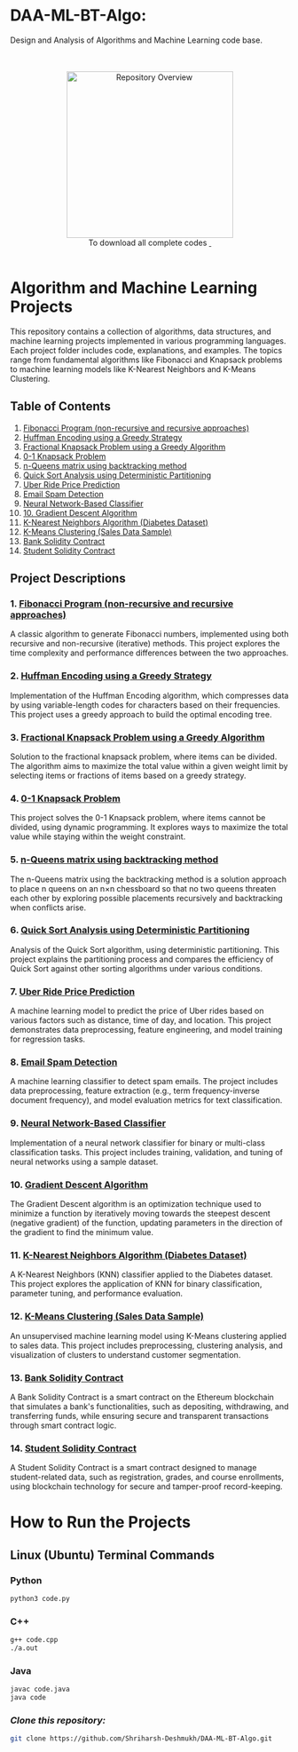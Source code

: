 # DAA-ML-BT-Algo:
Design and Analysis of Algorithms and Machine Learning code base.

<div align="center">
<br><br>
<a href="https://drive.google.com/uc?export=download&id=17XxaCyfB83AME-zYEWQvSD6f4YmYQcN8">
  <img src="https://static.vecteezy.com/system/resources/thumbnails/009/305/585/small/download-button-clipart-design-illustration-free-png.png" alt="Repository Overview" width="300"/>
</a>
<br>
To download all complete codes
  <a href="https://drive.google.com/uc?export=download&id=1MSFfxEQLsUBlzC3pDloh2qQ9xZU1qEr9
">‎ ‎ </a>
<br><br>
</div>


# Algorithm and Machine Learning Projects

This repository contains a collection of algorithms, data structures, and machine learning projects implemented in various programming languages. Each project folder includes code, explanations, and examples. The topics range from fundamental algorithms like Fibonacci and Knapsack problems to machine learning models like K-Nearest Neighbors and K-Means Clustering.

## Table of Contents
1. [Fibonacci Program (non-recursive and recursive approaches)](#1-fibonacci-program-non-recursive-and-recursive-approaches)
2. [Huffman Encoding using a Greedy Strategy](#2-huffman-encoding-using-a-greedy-strategy)
3. [Fractional Knapsack Problem using a Greedy Algorithm](#3-fractional-knapsack-problem-using-a-greedy-algorithm)
4. [0-1 Knapsack Problem](#4-0-1-knapsack-problem)
5. [n-Queens matrix using backtracking method](#5-n-Queens-matrix-using-backtracking-method)
6. [Quick Sort Analysis using Deterministic Partitioning](#6-quick-sort-analysis-using-deterministic-partitioning)
7. [Uber Ride Price Prediction](#7-uber-ride-price-prediction)
8. [Email Spam Detection](#8-email-spam-detection)
9. [Neural Network-Based Classifier](#9-neural-network-based-classifier)
10. [10. Gradient Descent Algorithm](#10-Gradient-Descent-Algorithm)
11. [K-Nearest Neighbors Algorithm (Diabetes Dataset)](#9-k-nearest-neighbors-algorithm-diabetes-dataset)
12. [K-Means Clustering (Sales Data Sample)](#10-k-means-clustering-sales-data-sample)
13. [Bank Solidity Contract](#13-Bank-Solidity-Contract)
14. [Student Solidity Contract](#14-Student-Solidity-Contact)

## Project Descriptions

### 1. [Fibonacci Program (non-recursive and recursive approaches)](https://github.com/Shriharsh-Deshmukh/DAA-ML-BT-Algo/tree/main/1.%20Fibonacci_Program(non-recursive%2Crecursive))
A classic algorithm to generate Fibonacci numbers, implemented using both recursive and non-recursive (iterative) methods. This project explores the time complexity and performance differences between the two approaches.

### 2. [Huffman Encoding using a Greedy Strategy](https://github.com/Shriharsh-Deshmukh/DAA-ML-BT-Algo/tree/main/2.%20%20Huffman%20Encoding%20using%20a%20greedy%20strategy)
Implementation of the Huffman Encoding algorithm, which compresses data by using variable-length codes for characters based on their frequencies. This project uses a greedy approach to build the optimal encoding tree.

### 3. [Fractional Knapsack Problem using a Greedy Algorithm](https://github.com/Shriharsh-Deshmukh/DAA-ML-BT-Algo/tree/main/3.%20Fractional%20Knapsack%20problem%20using%20a%20greedy%20method)
Solution to the fractional knapsack problem, where items can be divided. The algorithm aims to maximize the total value within a given weight limit by selecting items or fractions of items based on a greedy strategy.

### 4. [0-1 Knapsack Problem](https://github.com/Shriharsh-Deshmukh/DAA-ML-BT-Algo/tree/main/4.%200-1%20Knapsack%20problem)
This project solves the 0-1 Knapsack problem, where items cannot be divided, using dynamic programming. It explores ways to maximize the total value while staying within the weight constraint.

### 5. [n-Queens matrix using backtracking method](https://github.com/Shriharsh-Deshmukh/DAA-ML-BT-Algo/tree/main/5.%20n-Queens%20matrix%20using%20backtracking%20methodhttps://github.com/Shriharsh-Deshmukh/DAA-ML-BT-Algo/tree/main/5.%20n-Queens%20matrix%20using%20backtracking%20method)
The n-Queens matrix using the backtracking method is a solution approach to place n queens on an n×n chessboard so that no two queens threaten each other by exploring possible placements recursively and backtracking when conflicts arise.

### 6. [Quick Sort Analysis using Deterministic Partitioning](https://github.com/Shriharsh-Deshmukh/DAA-ML-BT-Algo/tree/main/6.%20Analysis%20of%20quick%20sort%20by%20using%20deterministic%20and%20randomized)
Analysis of the Quick Sort algorithm, using deterministic partitioning. This project explains the partitioning process and compares the efficiency of Quick Sort against other sorting algorithms under various conditions.

### 7. [Uber Ride Price Prediction](https://github.com/Shriharsh-Deshmukh/DAA-ML-BT-Algo/tree/main/7.%20Predict%20the%20price%20of%20the%20Uber%20ride)
A machine learning model to predict the price of Uber rides based on various factors such as distance, time of day, and location. This project demonstrates data preprocessing, feature engineering, and model training for regression tasks.

### 8. [Email Spam Detection](https://github.com/Shriharsh-Deshmukh/DAA-ML-BT-Algo/tree/main/8.%20Email%20Spam%20detection)
A machine learning classifier to detect spam emails. The project includes data preprocessing, feature extraction (e.g., term frequency-inverse document frequency), and model evaluation metrics for text classification.

### 9. [Neural Network-Based Classifier](https://github.com/Shriharsh-Deshmukh/DAA-ML-BT-Algo/tree/main/9.%20neural%20network-based%20classifier)
Implementation of a neural network classifier for binary or multi-class classification tasks. This project includes training, validation, and tuning of neural networks using a sample dataset.

### 10. [Gradient Descent Algorithm](https://github.com/Shriharsh-Deshmukh/DAA-ML-BT-Algo/tree/main/10.%20Gradient%20Descent%20Algorithm/Jupyter%20Notebook)
The Gradient Descent algorithm is an optimization technique used to minimize a function by iteratively moving towards the steepest descent (negative gradient) of the function, updating parameters in the direction of the gradient to find the minimum value.

### 11. [K-Nearest Neighbors Algorithm (Diabetes Dataset)](https://github.com/Shriharsh-Deshmukh/DAA-ML-BT-Algo/tree/main/11.%20K-Nearest%20Neighbors%20algorithm%20(diabetes.csv))
A K-Nearest Neighbors (KNN) classifier applied to the Diabetes dataset. This project explores the application of KNN for binary classification, parameter tuning, and performance evaluation.

### 12. [K-Means Clustering (Sales Data Sample)](https://github.com/Shriharsh-Deshmukh/DAA-ML-BT-Algo/tree/main/12.%20K-Means%20clustering%20(sales_data_sample.csv))
An unsupervised machine learning model using K-Means clustering applied to sales data. This project includes preprocessing, clustering analysis, and visualization of clusters to understand customer segmentation.

### 13. [Bank Solidity Contract](https://github.com/Shriharsh-Deshmukh/DAA-ML-BT-Algo/tree/main/13%20-%20Bank%20Solidity%20Contract)
A Bank Solidity Contract is a smart contract on the Ethereum blockchain that simulates a bank's functionalities, such as depositing, withdrawing, and transferring funds, while ensuring secure and transparent transactions through smart contract logic.

### 14. [Student Solidity Contract](https://github.com/Shriharsh-Deshmukh/DAA-ML-BT-Algo/tree/main/14%20-%20Student%20Solidity%20Contract)
A Student Solidity Contract is a smart contract designed to manage student-related data, such as registration, grades, and course enrollments, using blockchain technology for secure and tamper-proof record-keeping.

# How to Run the Projects
## Linux (Ubuntu) Terminal Commands

### Python
```bash
python3 code.py
```
### C++
```bash
g++ code.cpp
./a.out
```
### Java
```bash
javac code.java
java code
```

### *Clone this repository:*
   ```bash
   git clone https://github.com/Shriharsh-Deshmukh/DAA-ML-BT-Algo.git
